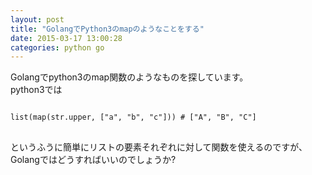 ```yaml
---
layout: post
title: "GolangでPython3のmapのようなことをする"
date: 2015-03-17 13:00:28
categories: python go
---
```

<p>Golangでpython3のmap関数のようなものを探しています。<br>
python3では</p>

<pre>
<code>
list(map(str.upper, ["a", "b", "c"])) # ["A", "B", "C"]
</code>
</pre>

<p>というふうに簡単にリストの要素それぞれに対して関数を使えるのですが、Golangではどうすればいいのでしょうか?</p>
